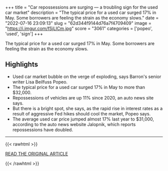 +++
title = "Car repossessions are surging — a troubling sign for the used car market"
description = "The typical price for a used car surged 17% in May. Some borrowers are feeling the strain as the economy slows."
date = "2022-07-16 23:09:13"
slug = "62d344f9144d76a7f4709409"
image = "https://i.imgur.com/fSjLICm.jpg"
score = "3061"
categories = ['popeo', 'used', 'sign']
+++

The typical price for a used car surged 17% in May. Some borrowers are feeling the strain as the economy slows.

## Highlights

- Used car market bubble on the verge of exploding, says Barron's senior writer Lisa Beilfuss Popeo.
- The typical price for a used car surged 17% in May to more than $32,000.
- Repossessions of vehicles are up 11% since 2020, an auto news site says.
- But there is a bright spot, she says, as the rapid rise in interest rates as a result of aggressive Fed hikes should cool the market, Popeo says.
- The average used car price jumped almost 17% last year to $31,000, according to the auto news website Jalopnik, which reports repossessions have doubled.

---

{{< rawhtml >}}
  <p class="article-category">
    <a target="_blank" href="https://www.cbsnews.com/news/used-car-bubble-market-repossessions-are-surging/">READ THE ORIGINAL ARTICLE</a>
  </p>
{{< /rawhtml >}}
